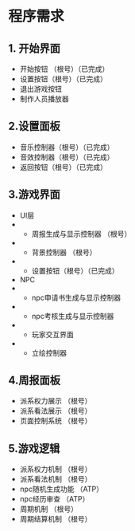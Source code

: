 ﻿# 程序需求

## 1. 开始界面
- 开始按钮 （根号）（已完成）
- 设置按钮（根号）（已完成）
- 退出游戏按钮
- 制作人员播放器
## 2.设置面板
- 音乐控制器（根号）（已完成）
- 音效控制器（根号）（已完成）
- 返回按钮（根号）（已完成）
## 3.游戏界面
- UI层
- - 周报生成与显示控制器 （根号）
- - 背景控制器 （根号）
- - 设置按钮（根号）（已完成）
- NPC
- - npc申请书生成与显示控制器
- - npc考核生成与显示控制器
- - 玩家交互界面
- - 立绘控制器
## 4.周报面板
- 派系权力展示 （根号）
- 派系看法展示 （根号）
- 页面控制系统 （根号）
## 5.游戏逻辑
- 派系权力机制 （根号）
- 派系看法机制 （根号）
- npc随机生成功能 （ATP）
- npc经历审查 （ATP）
- 周期机制 （根号）
- 周期结算机制 （根号）